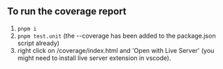 ## To run the coverage report

1. `pnpm i`
2. `pnpm test.unit` (the --coverage has been added to the package.json script already)
3. right click on /coverage/index.html and 'Open with Live Server' (you might need to install live server extension in vscode). 
